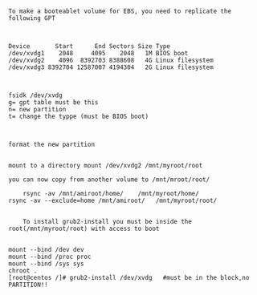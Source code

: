 #####


 	To make a booteablet volume for EBS, you need to replicate the following GPT

	
	
	Device       Start      End Sectors Size Type
	/dev/xvdg1    2048     4095    2048   1M BIOS boot
	/dev/xvdg2    4096  8392703 8388608   4G Linux filesystem
	/dev/xvdg3 8392704 12587007 4194304   2G Linux filesystem



	fsidk /dev/xvdg
	g= gpt table must be this
	n= new partition
	t= change the typpe (must be BIOS boot)



	format the new partition


	mount to a directory mount /dev/xvdg2 /mnt/myroot/root 
	
	you can now copy from another volume to /mnt/mroot/root/

        rsync -av /mnt/amiroot/home/    /mnt/myroot/home/
	rsync -av --exclude=home /mnt/amiroot/   /mnt/myroot/root/
 

        To install grub2-install you must be inside the root(/mnt/myroot/root) with access to boot

 
	mount --bind /dev dev
	mount --bind /proc proc
	mount --bind /sys sys
	chroot .
	[root@centos /]# grub2-install /dev/xvdg   #must be in the block,no PARTITION!!



